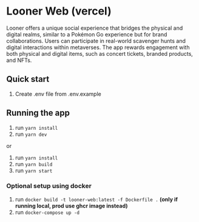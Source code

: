 # Looner Web (vercel)

Looner offers a unique social experience that bridges the physical and digital realms, similar to a Pokémon Go experience but for brand collaborations. Users can participate in real-world scavenger hunts and digital interactions within metaverses. The app rewards engagement with both physical and digital items, such as concert tickets, branded products, and NFTs.

## Quick start

1. Create .env file from .env.example

## Running the app

1. run `yarn install`
2. run `yarn dev`

or

1. run `yarn install`
2. run `yarn build`
3. run `yarn start`

### Optional setup using docker

1. run `docker build -t looner-web:latest -f Dockerfile .` **(only if running local, prod use ghcr image instead)**
1. run `docker-compose up -d`
